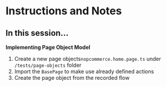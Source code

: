# Instructions and Notes

## In this session...

**Implementing Page Object Model**
1. Create a new page objects`nopcommerce.home.page.ts` under `/tests/page-objects` folder
2. Import the `BasePage` to make use already defined actions
3. Create the page object from the recorded flow
